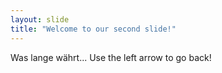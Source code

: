 ```yaml
---
layout: slide
title: "Welcome to our second slide!"
---
```

Was lange währt...
Use the left arrow to go back!
